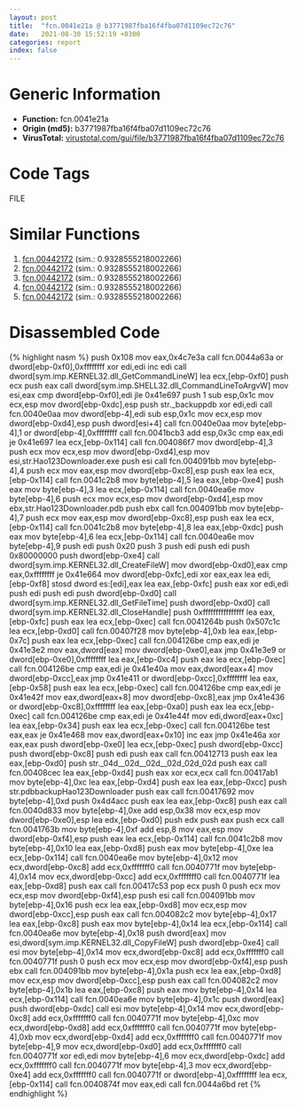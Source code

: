 ```yaml
---
layout: post
title:  "fcn.0041e21a @ b3771987fba16f4fba07d1109ec72c76"
date:   2021-08-30 15:52:19 +0300
categories: report
index: false
---
```


# Generic Information
- **Function:** fcn.0041e21a
- **Origin (md5):** b3771987fba16f4fba07d1109ec72c76
- **VirusTotal:** [virustotal.com/gui/file/b3771987fba16f4fba07d1109ec72c76][virustotal_ref]

# Code Tags
<span class="tag" id="FILE">FILE</span>


# Similar Functions

1. [fcn.00442172][similar_1_ref] (sim.: 0.9328555218002266)
2. [fcn.00442172][similar_2_ref] (sim.: 0.9328555218002266)
3. [fcn.00442172][similar_3_ref] (sim.: 0.9328555218002266)
4. [fcn.00442172][similar_4_ref] (sim.: 0.9328555218002266)
5. [fcn.00442172][similar_5_ref] (sim.: 0.9328555218002266)


# Disassembled Code

{% highlight nasm %}
push 0x108
mov eax,0x4c7e3a
call fcn.0044a63a
or dword[ebp-0xf0],0xffffffff
xor edi,edi
inc edi
call dword[sym.imp.KERNEL32.dll_GetCommandLineW]
lea ecx,[ebp-0xf0]
push ecx
push eax
call dword[sym.imp.SHELL32.dll_CommandLineToArgvW]
mov esi,eax
cmp dword[ebp-0xf0],edi
jle 0x41e697
push 1
sub esp,0x1c
mov ecx,esp
mov dword[ebp-0xdc],esp
push str._backuppdb
xor edi,edi
call fcn.0040e0aa
mov dword[ebp-4],edi
sub esp,0x1c
mov ecx,esp
mov dword[ebp-0xd4],esp
push dword[esi+4]
call fcn.0040e0aa
mov byte[ebp-4],1
or dword[ebp-4],0xffffffff
call fcn.0041bcb3
add esp,0x3c
cmp eax,edi
je 0x41e697
lea ecx,[ebp-0x114]
call fcn.004086f7
mov dword[ebp-4],3
push ecx
mov ecx,esp
mov dword[ebp-0xd4],esp
mov esi,str.Hao123Downloader.exe
push esi
call fcn.004091bb
mov byte[ebp-4],4
push ecx
mov eax,esp
mov dword[ebp-0xc8],esp
push eax
lea ecx,[ebp-0x114]
call fcn.0041c2b8
mov byte[ebp-4],5
lea eax,[ebp-0xe4]
push eax
mov byte[ebp-4],3
lea ecx,[ebp-0x114]
call fcn.0040ea6e
mov byte[ebp-4],6
push ecx
mov ecx,esp
mov dword[ebp-0xd4],esp
mov ebx,str.Hao123Downloader.pdb
push ebx
call fcn.004091bb
mov byte[ebp-4],7
push ecx
mov eax,esp
mov dword[ebp-0xc8],esp
push eax
lea ecx,[ebp-0x114]
call fcn.0041c2b8
mov byte[ebp-4],8
lea eax,[ebp-0xdc]
push eax
mov byte[ebp-4],6
lea ecx,[ebp-0x114]
call fcn.0040ea6e
mov byte[ebp-4],9
push edi
push 0x20
push 3
push edi
push edi
push 0x80000000
push dword[ebp-0xe4]
call dword[sym.imp.KERNEL32.dll_CreateFileW]
mov dword[ebp-0xd0],eax
cmp eax,0xffffffff
je 0x41e664
mov dword[ebp-0xfc],edi
xor eax,eax
lea edi,[ebp-0xf8]
stosd dword es:[edi],eax
lea eax,[ebp-0xfc]
push eax
xor edi,edi
push edi
push edi
push dword[ebp-0xd0]
call dword[sym.imp.KERNEL32.dll_GetFileTime]
push dword[ebp-0xd0]
call dword[sym.imp.KERNEL32.dll_CloseHandle]
push 0xffffffffffffffff
lea eax,[ebp-0xfc]
push eax
lea ecx,[ebp-0xec]
call fcn.0041264b
push 0x507c1c
lea ecx,[ebp-0xd0]
call fcn.00407f28
mov byte[ebp-4],0xb
lea eax,[ebp-0x7c]
push eax
lea ecx,[ebp-0xec]
call fcn.004126be
cmp eax,edi
je 0x41e3e2
mov eax,dword[eax]
mov dword[ebp-0xe0],eax
jmp 0x41e3e9
or dword[ebp-0xe0],0xffffffff
lea eax,[ebp-0xc4]
push eax
lea ecx,[ebp-0xec]
call fcn.004126be
cmp eax,edi
je 0x41e40a
mov eax,dword[eax+4]
mov dword[ebp-0xcc],eax
jmp 0x41e411
or dword[ebp-0xcc],0xffffffff
lea eax,[ebp-0x58]
push eax
lea ecx,[ebp-0xec]
call fcn.004126be
cmp eax,edi
je 0x41e42f
mov eax,dword[eax+8]
mov dword[ebp-0xc8],eax
jmp 0x41e436
or dword[ebp-0xc8],0xffffffff
lea eax,[ebp-0xa0]
push eax
lea ecx,[ebp-0xec]
call fcn.004126be
cmp eax,edi
je 0x41e44f
mov edi,dword[eax+0xc]
lea eax,[ebp-0x34]
push eax
lea ecx,[ebp-0xec]
call fcn.004126be
test eax,eax
je 0x41e468
mov eax,dword[eax+0x10]
inc eax
jmp 0x41e46a
xor eax,eax
push dword[ebp-0xe0]
lea ecx,[ebp-0xec]
push dword[ebp-0xcc]
push dword[ebp-0xc8]
push edi
push eax
call fcn.00412713
push eax
lea eax,[ebp-0xd0]
push str._04d__02d__02d__02d_02d_02d
push eax
call fcn.00408cec
lea eax,[ebp-0xd4]
push eax
xor ecx,ecx
call fcn.00417ab1
mov byte[ebp-4],0xc
lea eax,[ebp-0xd4]
push eax
lea eax,[ebp-0xcc]
push str.pdbbackupHao123Downloader
push eax
call fcn.00417692
mov byte[ebp-4],0xd
push 0x4d4acc
push eax
lea eax,[ebp-0xc8]
push eax
call fcn.0040d833
mov byte[ebp-4],0xe
add esp,0x38
mov ecx,esp
mov dword[ebp-0xe0],esp
lea edx,[ebp-0xd0]
push edx
push eax
push ecx
call fcn.0041763b
mov byte[ebp-4],0xf
add esp,8
mov eax,esp
mov dword[ebp-0xf4],esp
push eax
lea ecx,[ebp-0x114]
call fcn.0041c2b8
mov byte[ebp-4],0x10
lea eax,[ebp-0xd8]
push eax
mov byte[ebp-4],0xe
lea ecx,[ebp-0x114]
call fcn.0040ea6e
mov byte[ebp-4],0x12
mov ecx,dword[ebp-0xc8]
add ecx,0xfffffff0
call fcn.0040771f
mov byte[ebp-4],0x14
mov ecx,dword[ebp-0xcc]
add ecx,0xfffffff0
call fcn.0040771f
lea eax,[ebp-0xd8]
push eax
call fcn.00417c53
pop ecx
push 0
push ecx
mov ecx,esp
mov dword[ebp-0xf4],esp
push esi
call fcn.004091bb
mov byte[ebp-4],0x16
push ecx
lea eax,[ebp-0xd8]
mov ecx,esp
mov dword[ebp-0xcc],esp
push eax
call fcn.004082c2
mov byte[ebp-4],0x17
lea eax,[ebp-0xc8]
push eax
mov byte[ebp-4],0x14
lea ecx,[ebp-0x114]
call fcn.0040ea6e
mov byte[ebp-4],0x18
push dword[eax]
mov esi,dword[sym.imp.KERNEL32.dll_CopyFileW]
push dword[ebp-0xe4]
call esi
mov byte[ebp-4],0x14
mov ecx,dword[ebp-0xc8]
add ecx,0xfffffff0
call fcn.0040771f
push 0
push ecx
mov ecx,esp
mov dword[ebp-0xf4],esp
push ebx
call fcn.004091bb
mov byte[ebp-4],0x1a
push ecx
lea eax,[ebp-0xd8]
mov ecx,esp
mov dword[ebp-0xcc],esp
push eax
call fcn.004082c2
mov byte[ebp-4],0x1b
lea eax,[ebp-0xc8]
push eax
mov byte[ebp-4],0x14
lea ecx,[ebp-0x114]
call fcn.0040ea6e
mov byte[ebp-4],0x1c
push dword[eax]
push dword[ebp-0xdc]
call esi
mov byte[ebp-4],0x14
mov ecx,dword[ebp-0xc8]
add ecx,0xfffffff0
call fcn.0040771f
mov byte[ebp-4],0xc
mov ecx,dword[ebp-0xd8]
add ecx,0xfffffff0
call fcn.0040771f
mov byte[ebp-4],0xb
mov ecx,dword[ebp-0xd4]
add ecx,0xfffffff0
call fcn.0040771f
mov byte[ebp-4],9
mov ecx,dword[ebp-0xd0]
add ecx,0xfffffff0
call fcn.0040771f
xor edi,edi
mov byte[ebp-4],6
mov ecx,dword[ebp-0xdc]
add ecx,0xfffffff0
call fcn.0040771f
mov byte[ebp-4],3
mov ecx,dword[ebp-0xe4]
add ecx,0xfffffff0
call fcn.0040771f
or dword[ebp-4],0xffffffff
lea ecx,[ebp-0x114]
call fcn.0040874f
mov eax,edi
call fcn.0044a6bd
ret
{% endhighlight %}


[similar_1_ref]: /report/fcn.00442172@b49682c7791beec133296706671e7cb3
[similar_2_ref]: /report/fcn.00442172@3aa98225e51cbcae2d334c8b6b4ed9fd
[similar_3_ref]: /report/fcn.00442172@e83552e81a6f265fd7baa50402d3d47d
[similar_4_ref]: /report/fcn.00442172@6e426bd8e348fab7a17ba317fb0f2d87
[similar_5_ref]: /report/fcn.00442172@7307643b343733b7fbd7b4b4fb482515
[virustotal_ref]: https://www.virustotal.com/gui/file/b3771987fba16f4fba07d1109ec72c76